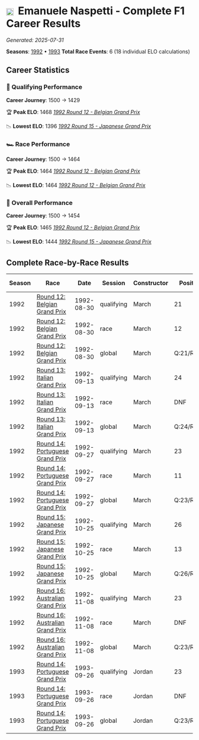 # <img src="https://upload.wikimedia.org/wikipedia/commons/0/03/Flag_of_Italy.svg" alt="Italy" width="20" height="auto" style="vertical-align: middle; margin-right: 5px;" onerror="this.outerHTML='🇮🇹'; this.style.marginRight='5px';"/> Emanuele Naspetti - Complete F1 Career Results

*Generated: 2025-07-31*

**Seasons**: [1992](../seasons/1992-season-report) • [1993](../seasons/1993-season-report)
**Total Race Events**: 6 (18 individual ELO calculations)

## Career Statistics

### 🏁 Qualifying Performance
**Career Journey**: 1500 → 1429

🏆 **Peak ELO**: 1468
   *[1992 Round 12 - Belgian Grand Prix](../seasons/1992-season-report#round-12-belgian-grand-prix)*

📉 **Lowest ELO**: 1396
   *[1992 Round 15 - Japanese Grand Prix](../seasons/1992-season-report#round-15-japanese-grand-prix)*

### 🏎️ Race Performance
**Career Journey**: 1500 → 1464

🏆 **Peak ELO**: 1464
   *[1992 Round 12 - Belgian Grand Prix](../seasons/1992-season-report#round-12-belgian-grand-prix)*

📉 **Lowest ELO**: 1464
   *[1992 Round 12 - Belgian Grand Prix](../seasons/1992-season-report#round-12-belgian-grand-prix)*

### 🌟 Overall Performance
**Career Journey**: 1500 → 1454

🏆 **Peak ELO**: 1465
   *[1992 Round 12 - Belgian Grand Prix](../seasons/1992-season-report#round-12-belgian-grand-prix)*

📉 **Lowest ELO**: 1444
   *[1992 Round 15 - Japanese Grand Prix](../seasons/1992-season-report#round-15-japanese-grand-prix)*


## Complete Race-by-Race Results

| Season | Race | Date | Session | Constructor | Position | Starting ELO | ELO Change | Final ELO | Teammate |
|--------|------|------|---------|-------------|----------|--------------|------------|-----------|----------|
| 1992 | [Round 12: Belgian Grand Prix](../seasons/1992-season-report#round-12-belgian-grand-prix) | 1992-08-30 | qualifying | March | 21 | 1500 | -32 | 1468 | <img src="https://upload.wikimedia.org/wikipedia/commons/4/41/Flag_of_Austria.svg" alt="Austria" width="20" height="auto" style="vertical-align: middle; margin-right: 5px;" onerror="this.outerHTML='🇦🇹'; this.style.marginRight='5px';"/> Karl Wendlinger |
| 1992 | [Round 12: Belgian Grand Prix](../seasons/1992-season-report#round-12-belgian-grand-prix) | 1992-08-30 | race | March | 12 | 1500 | -36 | 1464 | <img src="https://upload.wikimedia.org/wikipedia/commons/4/41/Flag_of_Austria.svg" alt="Austria" width="20" height="auto" style="vertical-align: middle; margin-right: 5px;" onerror="this.outerHTML='🇦🇹'; this.style.marginRight='5px';"/> Karl Wendlinger |
| 1992 | [Round 12: Belgian Grand Prix](../seasons/1992-season-report#round-12-belgian-grand-prix) | 1992-08-30 | global | March | Q:21/R:12 | 1500 | -35 | 1465 | <img src="https://upload.wikimedia.org/wikipedia/commons/4/41/Flag_of_Austria.svg" alt="Austria" width="20" height="auto" style="vertical-align: middle; margin-right: 5px;" onerror="this.outerHTML='🇦🇹'; this.style.marginRight='5px';"/> Karl Wendlinger |
| 1992 | [Round 13: Italian Grand Prix](../seasons/1992-season-report#round-13-italian-grand-prix) | 1992-09-13 | qualifying | March | 24 | 1468 | -26 | 1442 | <img src="https://upload.wikimedia.org/wikipedia/commons/4/41/Flag_of_Austria.svg" alt="Austria" width="20" height="auto" style="vertical-align: middle; margin-right: 5px;" onerror="this.outerHTML='🇦🇹'; this.style.marginRight='5px';"/> Karl Wendlinger |
| 1992 | [Round 13: Italian Grand Prix](../seasons/1992-season-report#round-13-italian-grand-prix) | 1992-09-13 | race | March | DNF | 1464 | N/A | 1464 | <img src="https://upload.wikimedia.org/wikipedia/commons/4/41/Flag_of_Austria.svg" alt="Austria" width="20" height="auto" style="vertical-align: middle; margin-right: 5px;" onerror="this.outerHTML='🇦🇹'; this.style.marginRight='5px';"/> Karl Wendlinger |
| 1992 | [Round 13: Italian Grand Prix](../seasons/1992-season-report#round-13-italian-grand-prix) | 1992-09-13 | global | March | Q:24/R:DNF | 1465 | -8 | 1457 | <img src="https://upload.wikimedia.org/wikipedia/commons/4/41/Flag_of_Austria.svg" alt="Austria" width="20" height="auto" style="vertical-align: middle; margin-right: 5px;" onerror="this.outerHTML='🇦🇹'; this.style.marginRight='5px';"/> Karl Wendlinger |
| 1992 | [Round 14: Portuguese Grand Prix](../seasons/1992-season-report#round-14-portuguese-grand-prix) | 1992-09-27 | qualifying | March | 23 | 1442 | -21 | 1421 | <img src="https://upload.wikimedia.org/wikipedia/commons/4/41/Flag_of_Austria.svg" alt="Austria" width="20" height="auto" style="vertical-align: middle; margin-right: 5px;" onerror="this.outerHTML='🇦🇹'; this.style.marginRight='5px';"/> Karl Wendlinger |
| 1992 | [Round 14: Portuguese Grand Prix](../seasons/1992-season-report#round-14-portuguese-grand-prix) | 1992-09-27 | race | March | 11 | 1464 | N/A | 1464 | <img src="https://upload.wikimedia.org/wikipedia/commons/4/41/Flag_of_Austria.svg" alt="Austria" width="20" height="auto" style="vertical-align: middle; margin-right: 5px;" onerror="this.outerHTML='🇦🇹'; this.style.marginRight='5px';"/> Karl Wendlinger |
| 1992 | [Round 14: Portuguese Grand Prix](../seasons/1992-season-report#round-14-portuguese-grand-prix) | 1992-09-27 | global | March | Q:23/R:11 | 1457 | -6 | 1451 | <img src="https://upload.wikimedia.org/wikipedia/commons/4/41/Flag_of_Austria.svg" alt="Austria" width="20" height="auto" style="vertical-align: middle; margin-right: 5px;" onerror="this.outerHTML='🇦🇹'; this.style.marginRight='5px';"/> Karl Wendlinger |
| 1992 | [Round 15: Japanese Grand Prix](../seasons/1992-season-report#round-15-japanese-grand-prix) | 1992-10-25 | qualifying | March | 26 | 1421 | -25 | 1396 | <img src="https://upload.wikimedia.org/wikipedia/commons/2/20/Flag_of_the_Netherlands.svg" alt="Netherlands" width="20" height="auto" style="vertical-align: middle; margin-right: 5px;" onerror="this.outerHTML='🇳🇱'; this.style.marginRight='5px';"/> Jan Lammers |
| 1992 | [Round 15: Japanese Grand Prix](../seasons/1992-season-report#round-15-japanese-grand-prix) | 1992-10-25 | race | March | 13 | 1464 | N/A | 1464 | <img src="https://upload.wikimedia.org/wikipedia/commons/2/20/Flag_of_the_Netherlands.svg" alt="Netherlands" width="20" height="auto" style="vertical-align: middle; margin-right: 5px;" onerror="this.outerHTML='🇳🇱'; this.style.marginRight='5px';"/> Jan Lammers |
| 1992 | [Round 15: Japanese Grand Prix](../seasons/1992-season-report#round-15-japanese-grand-prix) | 1992-10-25 | global | March | Q:26/R:13 | 1451 | -7 | 1444 | <img src="https://upload.wikimedia.org/wikipedia/commons/2/20/Flag_of_the_Netherlands.svg" alt="Netherlands" width="20" height="auto" style="vertical-align: middle; margin-right: 5px;" onerror="this.outerHTML='🇳🇱'; this.style.marginRight='5px';"/> Jan Lammers |
| 1992 | [Round 16: Australian Grand Prix](../seasons/1992-season-report#round-16-australian-grand-prix) | 1992-11-08 | qualifying | March | 23 | 1396 | +43 | 1439 | <img src="https://upload.wikimedia.org/wikipedia/commons/2/20/Flag_of_the_Netherlands.svg" alt="Netherlands" width="20" height="auto" style="vertical-align: middle; margin-right: 5px;" onerror="this.outerHTML='🇳🇱'; this.style.marginRight='5px';"/> Jan Lammers |
| 1992 | [Round 16: Australian Grand Prix](../seasons/1992-season-report#round-16-australian-grand-prix) | 1992-11-08 | race | March | DNF | 1464 | N/A | 1464 | <img src="https://upload.wikimedia.org/wikipedia/commons/2/20/Flag_of_the_Netherlands.svg" alt="Netherlands" width="20" height="auto" style="vertical-align: middle; margin-right: 5px;" onerror="this.outerHTML='🇳🇱'; this.style.marginRight='5px';"/> Jan Lammers |
| 1992 | [Round 16: Australian Grand Prix](../seasons/1992-season-report#round-16-australian-grand-prix) | 1992-11-08 | global | March | Q:23/R:DNF | 1444 | +13 | 1457 | <img src="https://upload.wikimedia.org/wikipedia/commons/2/20/Flag_of_the_Netherlands.svg" alt="Netherlands" width="20" height="auto" style="vertical-align: middle; margin-right: 5px;" onerror="this.outerHTML='🇳🇱'; this.style.marginRight='5px';"/> Jan Lammers |
| 1993 | [Round 14: Portuguese Grand Prix](../seasons/1993-season-report#round-14-portuguese-grand-prix) | 1993-09-26 | qualifying | Jordan | 23 | 1439 | -10 | 1429 | <img src="https://upload.wikimedia.org/wikipedia/commons/0/05/Flag_of_Brazil.svg" alt="Brazil" width="20" height="auto" style="vertical-align: middle; margin-right: 5px;" onerror="this.outerHTML='🇧🇷'; this.style.marginRight='5px';"/> Rubens Barrichello |
| 1993 | [Round 14: Portuguese Grand Prix](../seasons/1993-season-report#round-14-portuguese-grand-prix) | 1993-09-26 | race | Jordan | DNF | 1464 | N/A | 1464 | <img src="https://upload.wikimedia.org/wikipedia/commons/0/05/Flag_of_Brazil.svg" alt="Brazil" width="20" height="auto" style="vertical-align: middle; margin-right: 5px;" onerror="this.outerHTML='🇧🇷'; this.style.marginRight='5px';"/> Rubens Barrichello |
| 1993 | [Round 14: Portuguese Grand Prix](../seasons/1993-season-report#round-14-portuguese-grand-prix) | 1993-09-26 | global | Jordan | Q:23/R:DNF | 1457 | -3 | 1454 | <img src="https://upload.wikimedia.org/wikipedia/commons/0/05/Flag_of_Brazil.svg" alt="Brazil" width="20" height="auto" style="vertical-align: middle; margin-right: 5px;" onerror="this.outerHTML='🇧🇷'; this.style.marginRight='5px';"/> Rubens Barrichello |
